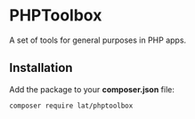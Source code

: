 # PHPToolbox
A set of tools for general purposes in PHP apps.


Installation
------------

Add the package to your **composer.json** file:

	composer require lat/phptoolbox

